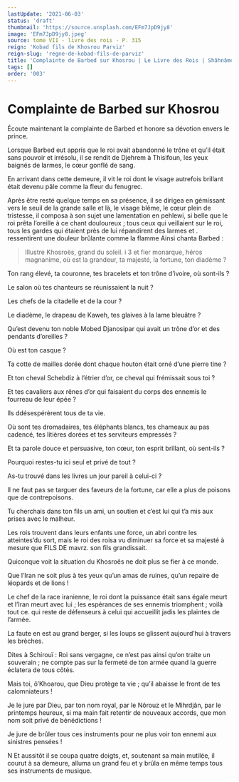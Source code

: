 ```yaml
---
lastUpdate: '2021-06-03'
status: 'draft'
thumbnail: 'https://source.unsplash.com/EFm7JpD9jy8'
image: 'EFm7JpD9jy8.jpeg'
source: tome VII - livre des rois - P. 315
reign: 'Kobad fils de Khosrou Parviz'
reign-slug: 'regne-de-kobad-fils-de-parviz'
title: 'Complainte de Barbed sur Khosrou | Le Livre des Rois | Shâhnâmeh'
tags: []
order: '003'
---
```


# Complainte de Barbed sur Khosrou

Écoute maintenant la complainte de Barbed et honore sa dévotion envers le prince.

Lorsque Barbed eut appris que le roi avait abandonné le trône et qu’il était sans pouvoir et irrésolu, il se rendit de Djehrem à Thisifoun, les yeux baignés de larmes, le cœur gonflé de sang.

En arrivant dans cette demeure, il vit le roi dont le visage autrefois brillant était devenu pâle comme la fleur du fenugrec.

Après être resté quelque temps en sa présence, il se dirigea en gémissant vers le seuil de la grande salle et là, le visage blême, le cœur plein de tristesse, il composa à son sujet une lamentation en pehlewi, si belle que le roi prêta l’oreille à ce chant douloureux ; tous ceux qui veillaient sur le roi, tous les gardes qui étaient près de lui répandirent des larmes et . ressentirent une douleur brûlante comme la flamme Ainsi chanta Barbed :

> Illustre Khosroës, grand du soleil. i
3
et fier monarque, héros magnanime, où est la grandeur, ta majesté, la fortune, ton diadème ?

Ton rang élevé, ta couronne, tes bracelets et ton trône d’ivoire, où sont-ils ?

Le salon où tes chanteurs se réunissaient la nuit ?

Les chefs de la citadelle et de la cour ?

Le diadème, le drapeau de Kaweh, tes glaives à la lame bleuâtre ?

Qu’est devenu ton noble Mobed Djanosipar qui avait un trône d’or et des pendants d’oreilles ?

Où est ton casque ?

Ta cotte de mailles dorée dont chaque houton était orné d’une pierre tine ?

Et ton cheval Schebdiz à l’étrier d’or, ce cheval qui frémissait sous toi ?

Et tes cavaliers aux rênes d’or qui faisaient du corps des ennemis le fourreau de leur épée ?

Ils ddésespérèrent tous de ta vie.

Où sont tes dromadaires, tes éléphants blancs, tes chameaux au pas cadencé, tes litières dorées et tes serviteurs empressés ?

Et ta parole douce et persuasive, ton cœur, ton esprit brillant, où sent-ils ?

Pourquoi restes-tu ici seul et privé de tout ?

As-tu trouvé dans les livres un jour pareil à celui-ci ?

Il ne faut pas se targuer des faveurs de la fortune, car elle a plus de poisons que de contrepoisons.

Tu cherchais dans ton fils un ami, un soutien et c’est lui qui t’a mis aux prises avec le malheur.

Les rois trouvent dans leurs enfants une force, un abri contre les atteintes’du sort, mais le roi des roisa vu diminuer sa force et sa majesté à mesure que FILS DE mavrz. son fils grandissait.

Quiconque voit la situation du Khosroês ne doit plus se fier à ce monde.

Que l’Iran ne soit plus à tes yeux qu’un amas de ruines, qu’un repaire de léopards et de lions !

Le chef de la race iranienne, le roi dont la puissance était sans égale meurt et l’Iran meurt avec lui ; les espérances de ses ennemis triomphent ; voilà tout ce. qui reste de défenseurs à celui qui accueillit jadis les plaintes de l’armée.

La faute en est au grand berger, si les loups se glissent aujourd’hui à travers les brèches.

Dites à Schirouï : Roi sans vergagne, ce n’est pas ainsi qu’on traite un souverain ; ne compte pas sur la fermeté de ton armée quand la guerre éclatera de tous côtés.

Mais toi, ô’Khoarou, que Dieu protège ta vie ; qu’il abaisse le front de tes calomniateurs !

Je le jure par Dieu, par ton nom royal, par le Nôrouz et le Mihrdjân, par le printemps heureux, si ma main fait retentir de nouveaux accords, que mon nom soit privé de bénédictions !

Je jure de brûler tous ces instruments pour ne plus voir ton ennemi aux sinistres pensées !

N Et aussitôt il se coupa quatre doigts, et, soutenant sa main mutilée, il courut à sa demeure, alluma un grand feu et y brûla en même temps tous ses instruments de musique.
